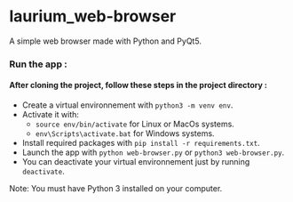 # laurium_web-browser
A simple web browser made with Python and PyQt5.

### Run the app : 
#### After cloning the project, follow these steps in the project directory :
 - Create a virtual environnement with `python3 -m venv env`.
 - Activate it with:
   * `source env/bin/activate` for Linux or MacOs systems.
   * `env\Scripts\activate.bat` for Windows systems.
 - Install required packages with `pip install -r requirements.txt`.
 - Launch the app with `python web-browser.py` or `python3 web-browser.py`.
 - You can deactivate your virtual environnement just by running `deactivate`.
 
Note: You must have Python 3 installed on your computer.
